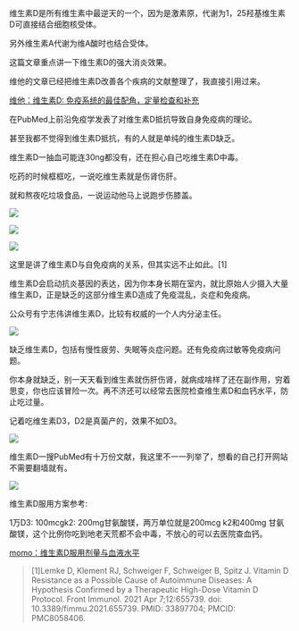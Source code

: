 维生素D是所有维生素中最逆天的一个，因为是激素原，代谢为1，25羟基维生素D可直接结合细胞核受体。

另外维生素A代谢为维A酸时也结合受体。

这篇文章重点讲一下维生素D的强大消炎效果。

维他的文章已经把维生素D改善各个疾病的文献整理了，我直接引用过来。

[维他：维生素D: 免疫系统的最佳配角，定量检查和补充](https://zhuanlan.zhihu.com/p/340823344?utm_psn=1821244039229476866)

在PubMed上前沿免疫学发表了对维生素D抵抗导致自身免疫病的理论。

甚至我都不觉得到维生素D抵抗，有的人就是单纯的维生素D缺乏。

维生素D一抽血可能连30ng都没有，还在担心自己吃维生素D中毒。

吃药的时候框框吃，一说吃维生素就是伤肾伤肝。

就和熬夜吃垃圾食品，一说运动他马上说跑步伤膝盖。

![](https://picx.zhimg.com/v2-23c9303ae323167fafcd95034dbcc9ec_720w.jpg?source=d16d100b)

>
>

![](https://pic1.zhimg.com/v2-8647e102fdc238790d9b404bd8739e34_720w.jpg?source=d16d100b)

>
>

![](https://picx.zhimg.com/v2-08afead48f113ef75a15fd41ffa8fd20_720w.jpg?source=d16d100b)




这里是讲了维生素D与自免疫病的关系，但其实远不止如此。[1]

维生素D会启动抗炎基因的表达，因为你本身长期在室内，就比原始人少摄入大量维生素D，正是缺乏的这部分维生素D造成了免疫混乱，炎症和免疫病。

公众号有宁志伟讲维生素D，比较有权威的一个人内分泌主任。

![](https://pic1.zhimg.com/v2-62d1818b3a290cd3defa6dc8839899e6_720w.jpg?source=d16d100b)

缺乏维生素D，包括有慢性疲劳、失眠等炎症问题。还有免疫病过敏等免疫病问题。

你本身就缺乏，别一天天看到维生素就伤肝伤肾，就病成啥样了还在副作用，穷着思变，你也应该冒险一次。再不济还可以经常去医院检查维生素D和血钙水平，防止吃过量。

记着吃维生素D3，D2是真菌产的，效果不如D3。

![](https://picx.zhimg.com/v2-ba1a7d99dcde114347fd8bd19ec5e90d_720w.jpg?source=d16d100b)

维生素D一搜PubMed有十万份文献，我这里不一一列举了，想看的自己打开网站不需要翻墙就有。

![](https://pica.zhimg.com/v2-e3ee99cba6afe406e495572137d9f09b_720w.jpg?source=d16d100b)

维生素D服用方案参考:

1万D3: 100mcgk2: 200mg甘氨酸镁，两万单位就是200mcg k2和400mg 甘氨酸镁，这个比例你吃到地老天荒都不会中毒，不放心的可以去医院查血钙。

[momo：维生素D服用剂量与血液水平](https://zhuanlan.zhihu.com/p/721004765?utm_psn=1821220065112117248)

> [1]Lemke D, Klement RJ, Schweiger F, Schweiger B, Spitz J. Vitamin D Resistance as a Possible Cause of Autoimmune Diseases: A Hypothesis Confirmed by a Therapeutic High-Dose Vitamin D Protocol. Front Immunol. 2021 Apr 7;12:655739. doi: 10.3389/fimmu.2021.655739. PMID: 33897704; PMCID: PMC8058406.
